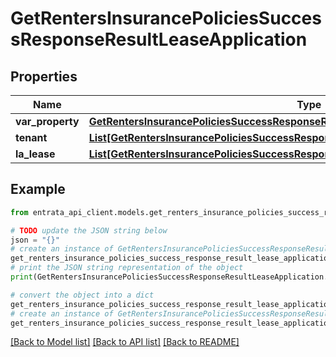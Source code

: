# GetRentersInsurancePoliciesSuccessResponseResultLeaseApplication


## Properties

Name | Type | Description | Notes
------------ | ------------- | ------------- | -------------
**var_property** | [**GetRentersInsurancePoliciesSuccessResponseResultLeaseApplicationProperty**](GetRentersInsurancePoliciesSuccessResponseResultLeaseApplicationProperty.md) |  | 
**tenant** | [**List[GetRentersInsurancePoliciesSuccessResponseResultLeaseApplicationTenantInner]**](GetRentersInsurancePoliciesSuccessResponseResultLeaseApplicationTenantInner.md) |  | 
**la_lease** | [**List[GetRentersInsurancePoliciesSuccessResponseResultLeaseApplicationLALeaseInner]**](GetRentersInsurancePoliciesSuccessResponseResultLeaseApplicationLALeaseInner.md) |  | 

## Example

```python
from entrata_api_client.models.get_renters_insurance_policies_success_response_result_lease_application import GetRentersInsurancePoliciesSuccessResponseResultLeaseApplication

# TODO update the JSON string below
json = "{}"
# create an instance of GetRentersInsurancePoliciesSuccessResponseResultLeaseApplication from a JSON string
get_renters_insurance_policies_success_response_result_lease_application_instance = GetRentersInsurancePoliciesSuccessResponseResultLeaseApplication.from_json(json)
# print the JSON string representation of the object
print(GetRentersInsurancePoliciesSuccessResponseResultLeaseApplication.to_json())

# convert the object into a dict
get_renters_insurance_policies_success_response_result_lease_application_dict = get_renters_insurance_policies_success_response_result_lease_application_instance.to_dict()
# create an instance of GetRentersInsurancePoliciesSuccessResponseResultLeaseApplication from a dict
get_renters_insurance_policies_success_response_result_lease_application_from_dict = GetRentersInsurancePoliciesSuccessResponseResultLeaseApplication.from_dict(get_renters_insurance_policies_success_response_result_lease_application_dict)
```
[[Back to Model list]](../README.md#documentation-for-models) [[Back to API list]](../README.md#documentation-for-api-endpoints) [[Back to README]](../README.md)


